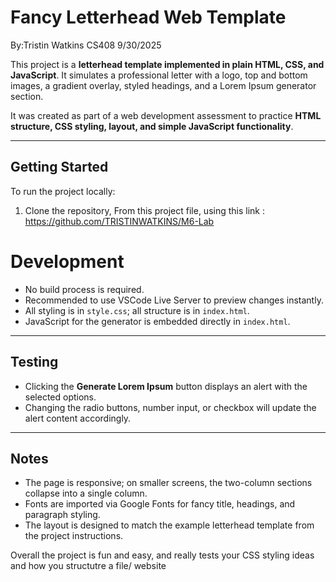 # Fancy Letterhead Web Template
By:Tristin Watkins CS408 9/30/2025

This project is a **letterhead template implemented in plain HTML, CSS, and JavaScript**. It simulates a professional letter with a logo, top and bottom images, a gradient overlay, styled headings, and a Lorem Ipsum generator section.

It was created as part of a web development assessment to practice **HTML structure, CSS styling, layout, and simple JavaScript functionality**.

---

## Getting Started

To run the project locally:

1. Clone the repository, From this project file, using this link : https://github.com/TRISTINWATKINS/M6-Lab


# Development

- No build process is required.
- Recommended to use VSCode Live Server to preview changes instantly.
- All styling is in `style.css`; all structure is in `index.html`.
- JavaScript for the generator is embedded directly in `index.html`.

---

## Testing

- Clicking the **Generate Lorem Ipsum** button displays an alert with the selected options.
- Changing the radio buttons, number input, or checkbox will update the alert content accordingly.

---

## Notes
- The page is responsive; on smaller screens, the two-column sections collapse into a single column.
- Fonts are imported via Google Fonts for fancy title, headings, and paragraph styling.
- The layout is designed to match the example letterhead template from the project instructions.

Overall the project is fun and easy, and really tests your CSS styling ideas and how you structutre a file/ website
